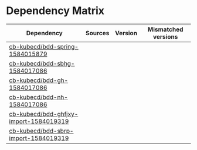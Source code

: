 # Dependency Matrix

Dependency | Sources | Version | Mismatched versions
---------- | ------- | ------- | -------------------
[cb-kubecd/bdd-spring-1584015879](https://github.com/cb-kubecd/bdd-spring-1584015879.git) |  | []() | 
[cb-kubecd/bdd-sbhg-1584017086](https://github.com/cb-kubecd/bdd-sbhg-1584017086.git) |  | []() | 
[cb-kubecd/bdd-gh-1584017086](https://github.com/cb-kubecd/bdd-gh-1584017086.git) |  | []() | 
[cb-kubecd/bdd-nh-1584017086](https://github.com/cb-kubecd/bdd-nh-1584017086.git) |  | []() | 
[cb-kubecd/bdd-ghfjxy-import-1584019319](https://github.com/cb-kubecd/bdd-ghfjxy-import-1584019319.git) |  | []() | 
[cb-kubecd/bdd-sbrp-import-1584019319](https://github.com/cb-kubecd/bdd-sbrp-import-1584019319.git) |  | []() | 
